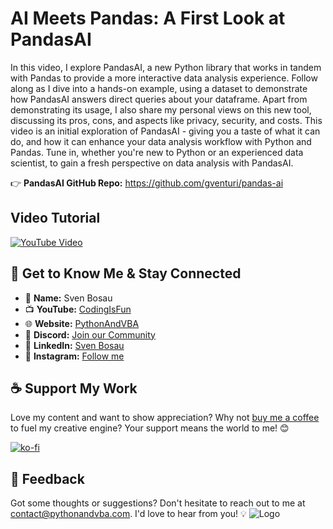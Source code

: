 # AI Meets Pandas: A First Look at PandasAI
In this video, I explore PandasAI, a new Python library that works in tandem with Pandas to provide a more interactive data analysis experience. Follow along as I dive into a hands-on example, using a dataset to demonstrate how PandasAI answers direct queries about your dataframe.
Apart from demonstrating its usage, I also share my personal views on this new tool, discussing its pros, cons, and aspects like privacy, security, and costs. This video is an initial exploration of PandasAI - giving you a taste of what it can do, and how it can enhance your data analysis workflow with Python and Pandas.
Tune in, whether you're new to Python or an experienced data scientist, to gain a fresh perspective on data analysis with PandasAI.

👉 **PandasAI GitHub Repo:** https://github.com/gventuri/pandas-ai

## Video Tutorial
[![YouTube Video](https://img.youtube.com/vi/5w6eZaoDVVk/0.jpg)](https://youtu.be/5w6eZaoDVVk)


## 🤝 Get to Know Me & Stay Connected
- 🌟 **Name:** Sven Bosau
- 📺 **YouTube:** [CodingIsFun](https://youtube.com/c/CodingIsFun)
- 🌐 **Website:** [PythonAndVBA](https://pythonandvba.com)
- 💬 **Discord:** [Join our Community](https://pythonandvba.com/discord)
- 💼 **LinkedIn:** [Sven Bosau](https://www.linkedin.com/in/sven-bosau/)
- 📸 **Instagram:** [Follow me](https://www.instagram.com/sven_bosau/)

## ☕️ Support My Work
Love my content and want to show appreciation? Why not [buy me a coffee](https://pythonandvba.com/coffee-donation) to fuel my creative engine? Your support means the world to me! 😊

[![ko-fi](https://ko-fi.com/img/githubbutton_sm.svg)](https://pythonandvba.com/coffee-donation)

## 💌 Feedback
Got some thoughts or suggestions? Don't hesitate to reach out to me at contact@pythonandvba.com. I'd love to hear from you! 💡
![Logo](https://www.pythonandvba.com/banner-img)
